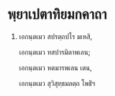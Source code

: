 <h1>พฺยาเปตาทิยมกคาถา</h1>
<ol>
<li>
เอกนฺตเมว สปรตฺถปโร มเหสิ,  
  
เอกนฺตเมว ทสปารมิตาพเลน;  
  
เอกนฺตเมว หตมารพเลน เตน,  
  
เอกนฺตเมว สุวิสุทฺธมลตฺถ โพธิํฯ  
</li>
  
  
  
  
  